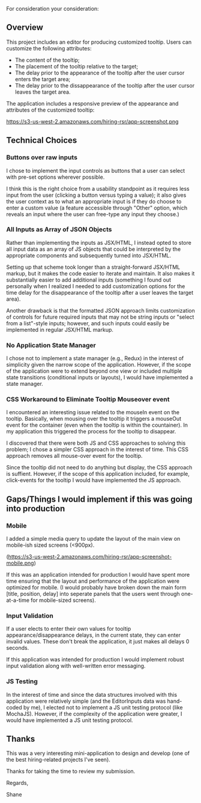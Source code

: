 For consideration your consideration:

## Overview

This project includes an editor for producing customized tooltip.  Users can customize the following attributes:
- The content of the tooltip;
- The placement of the tooltip relative to the target;
- The delay prior to the appearance of the tooltip after the user cursor enters the target area;
- The delay prior to the dissappearance of the tooltip after the user cursor leaves the target area.

The application includes a responsive preview of the appearance and attributes of the customized tooltip: 

https://s3-us-west-2.amazonaws.com/hiring-rsr/app-screenshot.png

## Technical Choices


### Buttons over raw inputs
I chose to implement the input controls as buttons that a user can select with pre-set options wherever possible.  

I think this is the right choice from a usability standpoint as it requires less input from the user (clicking a button versus typing a value); it also gives the user context as to what an appropriate input is if they do choose to enter a custom value (a feature accessible through "Other" option, which reveals an input where the user can free-type any input they choose.)

### All Inputs as Array of JSON Objects

Rather than implementing the inputs as JSX/HTML, I instead opted to store all input data as an array of JS objects that could be interpreted by the appropriate components and subsequently turned into JSX/HTML.

Setting up that scheme took longer than a straight-forward JSX/HTML markup, but it makes the code easier to iterate and maintain.  It also makes it substantially easier to add additional inputs (something I found out personally when I realized I needed to add customization options for the time delay for the disappearance of the tooltip after a user leaves the target area).

Another drawback is that the formatted JSON approach limits customization of controls for future required inputs that may not be string inputs or "select from a list"-style inputs; however, and such inputs could easily be implemented in regular JSX/HTML markup.

### No Application State Manager

I chose not to implement a state manager (e.g., Redux) in the interest of simplicity given the narrow scope of the application.  However, if the scope of the application were to extend beyond one view or included multiple state transitions (conditional inputs or layouts), I would have implemented a state manager.


### CSS Workaround to Eliminate Tooltip Mouseover event

I encountered an interesting issue related to the mouseIn event on the tooltip.  Basically, when mousing over the tooltip it triggers a mouseOut event for the container (even when the tooltip is within the countainer). In my application this triggered the process for the tooltip to disappear.

I discovered that there were both JS and CSS approaches to solving this problem; I chose a simpler CSS approach in the interest of time. This CSS approach removes all mouse-over event for the tooltip.

Since the tooltip did not need to do anything but display, the CSS approach is suffient.  However, if the scope of this application included, for example, click-events for the tooltip I would have implemented the JS approach.


## Gaps/Things I would implement if this was going into production

### Mobile

I added a simple media query to update the layout of the main view on mobile-ish sized screens (<900px).

(https://s3-us-west-2.amazonaws.com/hiring-rsr/app-screenshot-mobile.png)

If this was an application intended for production I would have spent more time ensuring that the layout and performance of the application were optimized for mobile. (I would probably have broken down the main form [title, position, delay] into seperate panels that the users went through one-at-a-time for mobile-sized screens).

### Input Validation

If a user elects to enter their own values for tooltip appearance/disappearance delays, in the current state, they can enter invalid values.  These don't break the application, it just makes all delays 0 seconds.

If this application was intended for production I would implement robust input validation along with well-written error messaging.


### JS Testing

In the interest of time and since the data structures involved with this application were relatively simple (and the EditorInputs data was hand-coded by me), I elected not to implement a JS unit testing protocol (like MochaJS).  However, if the complexity of the application were greater, I would have implemented a JS unit testing protocol.

## Thanks

This was a very interesting mini-application to design and develop (one of the best hiring-related projects I've seen).

Thanks for taking the time to review my submission.

Regards,

Shane